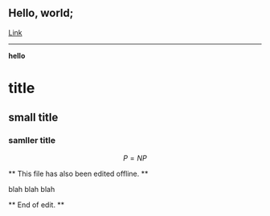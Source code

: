 ## Hello, world;

[Link](https://touhoueurobeat.github.io/cse15l-lab-reports/test.html)	

---


**hello**

# title

## small title

### samller title

$$
P = NP
$$


** This file has also been edited offline. **

blah blah blah

** End of edit. **
